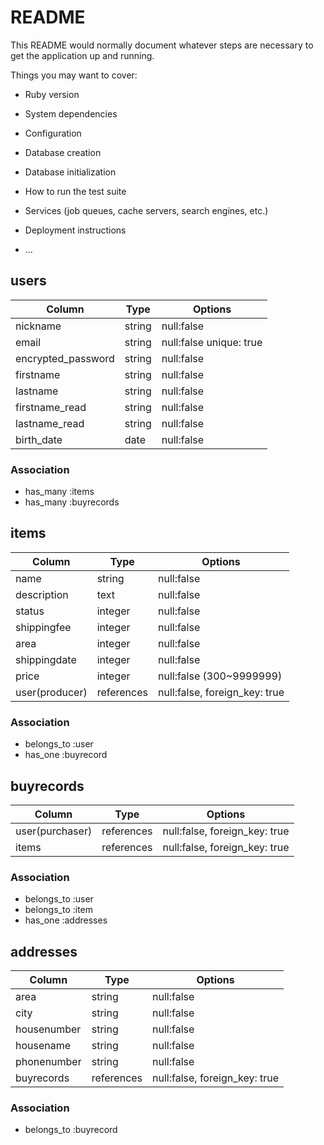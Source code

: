 # README

This README would normally document whatever steps are necessary to get the
application up and running.

Things you may want to cover:

* Ruby version

* System dependencies

* Configuration

* Database creation

* Database initialization

* How to run the test suite

* Services (job queues, cache servers, search engines, etc.)

* Deployment instructions

* ...

## users

|Column            |Type  |Options                |
|------------------|------|-----------------------|
|nickname          |string|null:false             |
|email             |string|null:false unique: true|
|encrypted_password|string|null:false             |
|firstname         |string|null:false             |
|lastname          |string|null:false             |
|firstname_read    |string|null:false             |
|lastname_read     |string|null:false             | 
|birth_date        |date  |null:false             |

### Association
- has_many :items
- has_many :buyrecords


## items

|Column          |Type      |Options                      |
|----------------|----------|-----------------------------|
|name            |string    |null:false                   |
|description     |text      |null:false                   |
|status          |integer   |null:false                   |
|shippingfee     |integer   |null:false                   | 
|area            |integer   |null:false                   |
|shippingdate    |integer   |null:false                   |
|price           |integer   |null:false (300~9999999)     |
|user(producer)  |references|null:false, foreign_key: true|

### Association
- belongs_to :user
- has_one :buyrecord


## buyrecords

|Column         |Type      |Options                      |
|---------------|----------|-----------------------------|
|user(purchaser)|references|null:false, foreign_key: true|
|items          |references|null:false, foreign_key: true|


### Association
- belongs_to :user
- belongs_to :item
- has_one :addresses

## addresses

|Column     |Type      |Options                      |
|-----------|----------|-----------------------------|
|area       |string    |null:false                   |
|city       |string    |null:false                   |
|housenumber|string    |null:false                   |
|housename  |string    |null:false                   |
|phonenumber|string    |null:false                   |
|buyrecords |references|null:false, foreign_key: true|

### Association
- belongs_to :buyrecord

